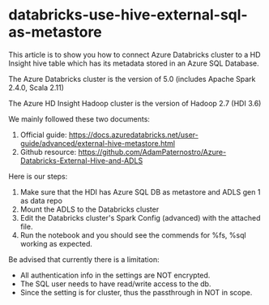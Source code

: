 # databricks-use-hive-external-sql-as-metastore
This article is to show you how to connect Azure Databricks cluster to a HD Insight hive table which has its metadata stored in an Azure SQL Database.

The Azure Databricks cluster is the version of 5.0 (includes Apache Spark 2.4.0, Scala 2.11)

The Azure HD Insight Hadoop cluster is the version of Hadoop 2.7 (HDI 3.6)

We mainly followed these two documents:
1. Official guide: https://docs.azuredatabricks.net/user-guide/advanced/external-hive-metastore.html
2. Github resource: https://github.com/AdamPaternostro/Azure-Databricks-External-Hive-and-ADLS

Here is our steps:
1. Make sure that the HDI has Azure SQL DB as metastore and ADLS gen 1 as data repo
2. Mount the ADLS to the Databricks cluster
3. Edit the Databricks cluster's Spark Config (advanced) with the attached file.
4. Run the notebook and you should see the commends for %fs, %sql working as expected.

Be advised that currently there is a limitation: 
- All authentication info in the settings are NOT encrypted. 
- The SQL user needs to have read/write access to the db.
- Since the setting is for cluster, thus the passthrough in NOT in scope.
